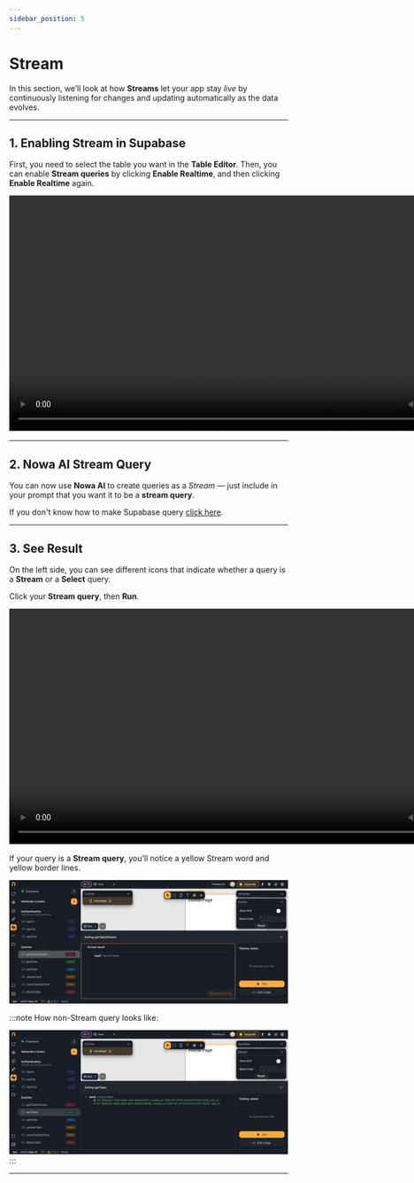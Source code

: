 ```yaml
---
sidebar_position: 5
---
```


# Stream

In this section, we’ll look at how **Streams** let your app stay *live* by continuously listening for changes and updating automatically as the data evolves.

---

## 1. Enabling Stream in Supabase

First, you need to select the table you want in the **Table Editor**. Then, you can enable **Stream queries** by clicking **Enable Realtime**, and then clicking **Enable Realtime** again.

<video controls width="850">
  <source src="/videos/supabase/db/stream.webm" type="video/mp4" />
  Your browser does not support the video tag.
</video>

---

## 2. Nowa AI Stream Query

You can now use **Nowa AI** to create queries as a *Stream* — just include in your prompt that you want it to be a **stream query**. 

If you don't know how to make Supabase query [click here](./db.md#step-2-generate-a-query-with-nowa-ai).

---

## 3. See Result

On the left side, you can see different icons that indicate whether a query is a **Stream** or a **Select** query.

Click your **Stream query**, then **Run**.

<video controls width="850">
  <source src="/videos/supabase/db/stream2.webm" type="video/mp4" />
  Your browser does not support the video tag.
</video>

If your query is a **Stream query**, you’ll notice a yellow Stream word and yellow border lines.

![Supabase Stream](\img\supabase\stream2.png)

:::note
How non-Stream query looks like:

![Supabase Stream](\img\supabase\insert2.png)
:::

---